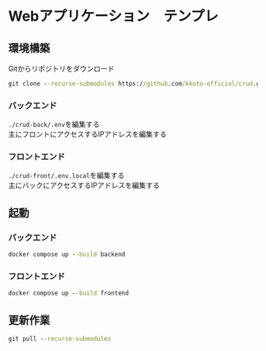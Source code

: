 # Webアプリケーション　テンプレ

## 環境構築
Gitからリポジトリをダウンロード
``` cmd
git clone --recurse-submodules https://github.com/kkoto-official/crud.git
```

### バックエンド
`./crud-back/.env`を編集する<br>
主にフロントにアクセスするIPアドレスを編集する


### フロントエンド
`./crud-front/.env.local`を編集する<br>
主にバックにアクセスするIPアドレスを編集する

## 起動
### バックエンド
``` cmd
docker compose up --build backend
```

### フロントエンド
``` cmd
docker compose up --build frontend
```

## 更新作業
``` cmd
git pull --recurse-submodules
```
